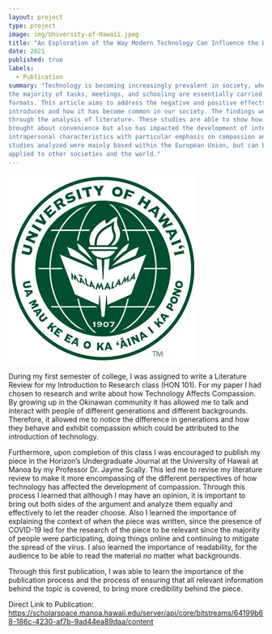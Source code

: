 ```yaml
---
layout: project
type: project
image: img/University-of-Hawaii.jpeg
title: "An Exploration of the Way Modern Technology Can Influence the Development of Compassion in Adolescents"
date: 2021
published: true
labels:
  - Publication
summary: "Technology is becoming increasingly prevalent in society, where especially in recent times,
the majority of tasks, meetings, and schooling are essentially carried out through online
formats. This article aims to address the negative and positive effects that technology
introduces and how it has become common in our society. The findings were analyzed
through the analysis of literature. These studies are able to show how technology has
brought about convenience but also has impacted the development of interpersonal and
intrapersonal characteristics with particular emphasis on compassion and empathy. The
studies analyzed were mainly based within the European Union, but can be further
applied to other societies and the world."
---
```

<img class="img-fluid" src="../img/University-of-Hawaii.jpeg">

During my first semester of college, I was assigned to write a Literature Review for my Introduction to Research class (HON 101). For my paper I had chosen to research and write about how Technology Affects Compassion. By growing up in the Okinawan community it has allowed me to talk and interact with people of different generations and different backgrounds. Therefore, it allowed me to notice the difference in generations and how they behave and exhibit compassion which could be attributed to the introduction of technology. 

Furthermore, upon completion of this class I was encouraged to publish my piece in the Horizon’s Undergraduate Journal at the University of Hawaii at Manoa by my Professor Dr. Jayme Scally. This led me to revise my literature review to make it more encompassing of the different perspectives of how technology has affected the development of compassion. Through this process I learned that although I may have an opinion, it is important to bring out both sides of the argument and analyze them equally and effectively to let the reader choose. Also I learned the importance of explaining the context of when the piece was written, since the presence of COVID-19 led for the research of the piece to be relevant since the majority of people were participating, doing things online and continuing to mitigate the spread of the virus. I also learned the importance of readability, for the audience to be able to read the material no matter what backgrounds. 

Through this first publication, I was able to learn the importance of the publication process and the process of ensuring that all relevant information behind the topic is covered, to bring more credibility behind the piece. 

Direct Link to Publication: https://scholarspace.manoa.hawaii.edu/server/api/core/bitstreams/64199b68-186c-4230-af7b-9ad44ea89daa/content
